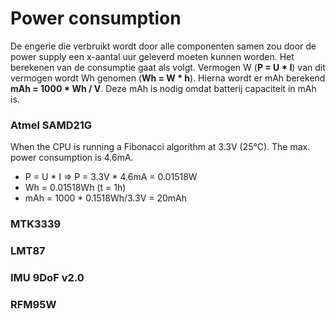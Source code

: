 # Power consumption

De engerie die verbruikt wordt door alle componenten samen zou door de power supply een x-aantal uur geleverd moeten kunnen worden. Het berekenen van de consumptie gaat als volgt.
Vermogen W (**P = U \* I**) van dit vermogen wordt Wh genomen (**Wh = W \* h**). Hierna wordt er mAh berekend **mAh = 1000 \* Wh / V**. Deze mAh is nodig omdat batterij capaciteit in mAh is.

### Atmel SAMD21G

When the CPU is running a Fibonacci algorithm at 3.3V (25°C). The max. power consumption is 4.6mA.

- P = U \* I => P = 3.3V \* 4.6mA = 0.01518W
- Wh = 0.01518Wh (t = 1h)
- mAh = 1000 \* 0.1518Wh/3.3V = 20mAh

### MTK3339

### LMT87

### IMU 9DoF v2.0

### RFM95W
